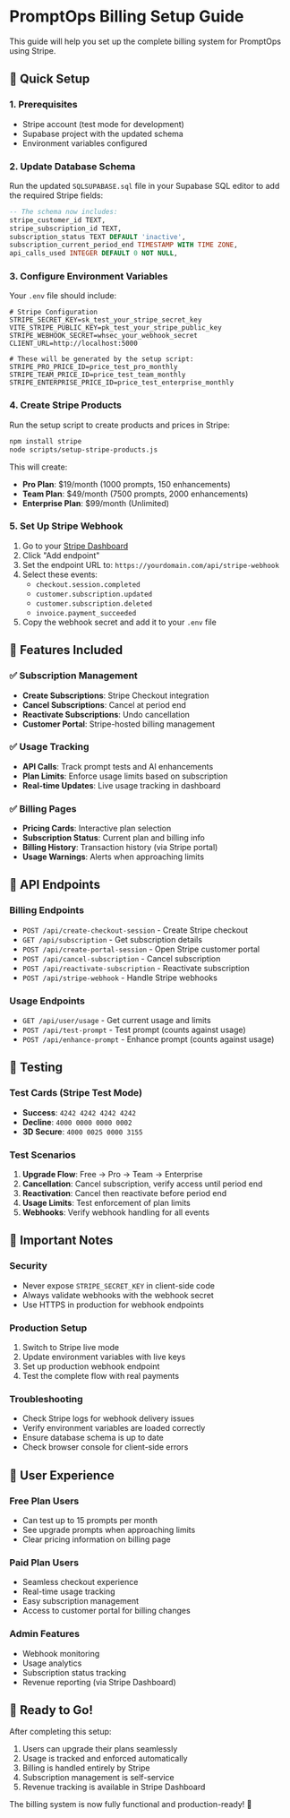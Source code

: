 # PromptOps Billing Setup Guide

This guide will help you set up the complete billing system for PromptOps using Stripe.

## 🚀 Quick Setup

### 1. Prerequisites
- Stripe account (test mode for development)
- Supabase project with the updated schema
- Environment variables configured

### 2. Update Database Schema

Run the updated `SQLSUPABASE.sql` file in your Supabase SQL editor to add the required Stripe fields:

```sql
-- The schema now includes:
stripe_customer_id TEXT,
stripe_subscription_id TEXT,
subscription_status TEXT DEFAULT 'inactive',
subscription_current_period_end TIMESTAMP WITH TIME ZONE,
api_calls_used INTEGER DEFAULT 0 NOT NULL,
```

### 3. Configure Environment Variables

Your `.env` file should include:

```env
# Stripe Configuration
STRIPE_SECRET_KEY=sk_test_your_stripe_secret_key
VITE_STRIPE_PUBLIC_KEY=pk_test_your_stripe_public_key
STRIPE_WEBHOOK_SECRET=whsec_your_webhook_secret
CLIENT_URL=http://localhost:5000

# These will be generated by the setup script:
STRIPE_PRO_PRICE_ID=price_test_pro_monthly
STRIPE_TEAM_PRICE_ID=price_test_team_monthly
STRIPE_ENTERPRISE_PRICE_ID=price_test_enterprise_monthly
```

### 4. Create Stripe Products

Run the setup script to create products and prices in Stripe:

```bash
npm install stripe
node scripts/setup-stripe-products.js
```

This will create:
- **Pro Plan**: $19/month (1000 prompts, 150 enhancements)
- **Team Plan**: $49/month (7500 prompts, 2000 enhancements)
- **Enterprise Plan**: $99/month (Unlimited)

### 5. Set Up Stripe Webhook

1. Go to your [Stripe Dashboard](https://dashboard.stripe.com/webhooks)
2. Click "Add endpoint"
3. Set the endpoint URL to: `https://yourdomain.com/api/stripe-webhook`
4. Select these events:
   - `checkout.session.completed`
   - `customer.subscription.updated`
   - `customer.subscription.deleted`
   - `invoice.payment_succeeded`
5. Copy the webhook secret and add it to your `.env` file

## 🎯 Features Included

### ✅ Subscription Management
- **Create Subscriptions**: Stripe Checkout integration
- **Cancel Subscriptions**: Cancel at period end
- **Reactivate Subscriptions**: Undo cancellation
- **Customer Portal**: Stripe-hosted billing management

### ✅ Usage Tracking
- **API Calls**: Track prompt tests and AI enhancements
- **Plan Limits**: Enforce usage limits based on subscription
- **Real-time Updates**: Live usage tracking in dashboard

### ✅ Billing Pages
- **Pricing Cards**: Interactive plan selection
- **Subscription Status**: Current plan and billing info
- **Billing History**: Transaction history (via Stripe portal)
- **Usage Warnings**: Alerts when approaching limits

## 🔧 API Endpoints

### Billing Endpoints
- `POST /api/create-checkout-session` - Create Stripe checkout
- `GET /api/subscription` - Get subscription details
- `POST /api/create-portal-session` - Open Stripe customer portal
- `POST /api/cancel-subscription` - Cancel subscription
- `POST /api/reactivate-subscription` - Reactivate subscription
- `POST /api/stripe-webhook` - Handle Stripe webhooks

### Usage Endpoints
- `GET /api/user/usage` - Get current usage and limits
- `POST /api/test-prompt` - Test prompt (counts against usage)
- `POST /api/enhance-prompt` - Enhance prompt (counts against usage)

## 🧪 Testing

### Test Cards (Stripe Test Mode)
- **Success**: `4242 4242 4242 4242`
- **Decline**: `4000 0000 0000 0002`
- **3D Secure**: `4000 0025 0000 3155`

### Test Scenarios
1. **Upgrade Flow**: Free → Pro → Team → Enterprise
2. **Cancellation**: Cancel subscription, verify access until period end
3. **Reactivation**: Cancel then reactivate before period end
4. **Usage Limits**: Test enforcement of plan limits
5. **Webhooks**: Verify webhook handling for all events

## 🚨 Important Notes

### Security
- Never expose `STRIPE_SECRET_KEY` in client-side code
- Always validate webhooks with the webhook secret
- Use HTTPS in production for webhook endpoints

### Production Setup
1. Switch to Stripe live mode
2. Update environment variables with live keys
3. Set up production webhook endpoint
4. Test the complete flow with real payments

### Troubleshooting
- Check Stripe logs for webhook delivery issues
- Verify environment variables are loaded correctly
- Ensure database schema is up to date
- Check browser console for client-side errors

## 📱 User Experience

### Free Plan Users
- Can test up to 15 prompts per month
- See upgrade prompts when approaching limits
- Clear pricing information on billing page

### Paid Plan Users
- Seamless checkout experience
- Real-time usage tracking
- Easy subscription management
- Access to customer portal for billing changes

### Admin Features
- Webhook monitoring
- Usage analytics
- Subscription status tracking
- Revenue reporting (via Stripe Dashboard)

## 🎉 Ready to Go!

After completing this setup:
1. Users can upgrade their plans seamlessly
2. Usage is tracked and enforced automatically
3. Billing is handled entirely by Stripe
4. Subscription management is self-service
5. Revenue tracking is available in Stripe Dashboard

The billing system is now fully functional and production-ready! 🚀
